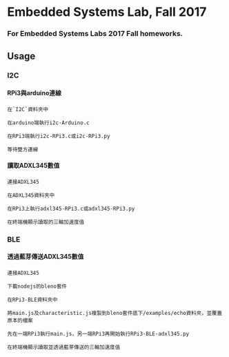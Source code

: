 # Embedded Systems Lab, Fall 2017
### For Embedded Systems Labs 2017 Fall homeworks.
## Usage
### I2C
#### RPi3與arduino連線
```
在`I2C`資料夾中

在arduino端執行i2c-Arduino.c

在RPi3端執行i2c-RPi3.c或i2c-RPi3.py
  
等待雙方連線
```
#### 讀取ADXL345數值
```
連接ADXL345

在ADXL345資料夾中

在RPi3上執行adxl345-RPi3.c或adxl345-RPi3.py

在終端機顯示讀取的三軸加速度值
```

### BLE
#### 透過藍芽傳送ADXL345數值
```
連接ADXL345

下載nodejs的bleno套件

在RPi3-BLE資料夾中

將main.js及characteristic.js複製到bleno套件底下/examples/echo資料夾，並覆蓋原本的檔案

先在一端RPi3執行main.js，另一端RPi3再開始執行RPi3-BLE-adxl345.py

在終端機顯示讀取並透過藍芽傳送的三軸加速度值
```
